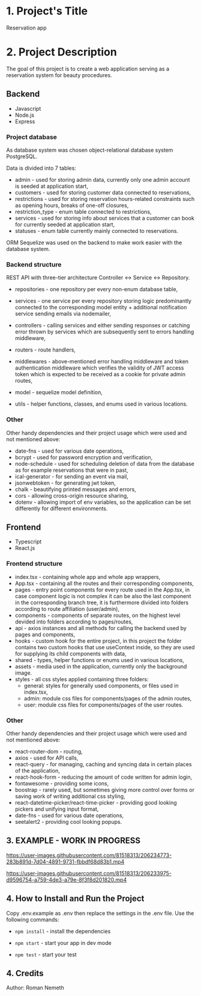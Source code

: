 # 1. Project's Title

Reservation app

# 2. Project Description

The goal of this project is to create a web application serving as a reservation system for beauty procedures.

## Backend

-   Javascript
-   Node.js
-   Express

### Project database

As database system was chosen object-relational database system PostgreSQL.

Data is divided into 7 tables:

-   admin - used for storing admin data, currently only one admin account is seeded at application start,
-   customers - used for storing customer data connected to reservations,
-   restrictions - used for storing reservation hours-related constraints such as opening hours, breaks of one-off closures,
-   restriction_type - enum table connected to restrictions,
-   services - used for storing info about services that a customer can book for currently seeded at application start,
-   statuses - enum table currently mainly connected to reservations.

ORM Sequelize was used on the backend to make work easier with the database system.

### Backend structure

REST API with three-tier architecture Controller <-> Service <-> Repository.

-   repositories - one repository per every non-enum database table,
-   services - one service per every repository storing logic predominantly connected to the corresponding model entity + additional notification service sending emails via nodemailer,
-   controllers - calling services and either sending responses or catching error thrown by services which are subsequently sent to errors handling middleware,

-   routers - route handlers,
-   middlewares - above-mentioned error handling middleware and token authentication middleware which verifies the validity of JWT access token which is expected to be received as a cookie for private admin routes,
-   model - sequelize model definition,
-   utils - helper functions, classes, and enums used in various locations.

### Other

Other handy dependencies and their project usage which were used and not mentioned above:

-   date-fns - used for various date operations,
-   bcrypt - used for password encryption and verification,
-   node-schedule - used for scheduling deletion of data from the database as for example reservations that were in past,
-   ical-generator - for sending an event via mail,
-   jsonwebtoken - for generating jwt token,
-   chalk - beautifying printed messages and errors,
-   cors - allowing cross-origin resource sharing,
-   dotenv - allowing import of env variables, so the application can be set differently for different environments.

## Frontend

-   Typescript
-   React.js

### Frontend structure

-   index.tsx - containing whole app and whole app wrappers,
-   App.tsx - containing all the routes and their corresponding components,
-   pages - entry point components for every route used in the App.tsx, in case component logic is not complex it can be also the last component in the corresponding branch tree, it is furthermore divided into folders according to route affiliation (user/admin),
-   components - components of separate routes, on the highest level devided into folders according to pages/routes,
-   api - axios instances and all methods for calling the backend used by pages and components,
-   hooks - custom hook for the entire project, in this project the folder contains two custom hooks that use useContext inside, so they are used for supplying its child components with data,
-   shared - types, helper functions or enums used in various locations,
-   assets - media used in the application, currently only the background image.
-   styles - all css styles applied containing three folders:
    -   general: styles for generally used components, or files used in index.tsx,
    -   admin: module css files for components/pages of the admin routes,
    -   user: module css files for components/pages of the user routes.

### Other

Other handy dependencies and their project usage which were used and not mentioned above:

-   react-router-dom - routing,
-   axios - used for API calls,
-   react-query - for managing, caching and syncing data in certain places of the application,
-   react-hook-form - reducing the amount of code written for admin login,
-   fontawesome - providing some icons,
-   boostrap - rarely used, but sometimes giving more control over forms or saving work of writing additional css styling,
-   react-datetime-picker/react-time-picker - providing good looking pickers and unifying input format,
-   date-fns - used for various date operations,
-   seetalert2 - providing cool looking popups.

## 3. EXAMPLE - WORK IN PROGRESS

https://user-images.githubusercontent.com/81518313/206234773-283b891d-7d04-4891-9731-fbbdf68d83b1.mp4

https://user-images.githubusercontent.com/81518313/206233975-d9596754-a759-4de3-a79e-8f3f8d201820.mp4

## 4. How to Install and Run the Project

Copy .env.example as .env then replace the settings in the .env file.
Use the following commands:

-   `npm install` - install the dependencies

-   `npm start` - start your app in dev mode

-   `npm test` - start your test

## 4. Credits

Author: Roman Nemeth
